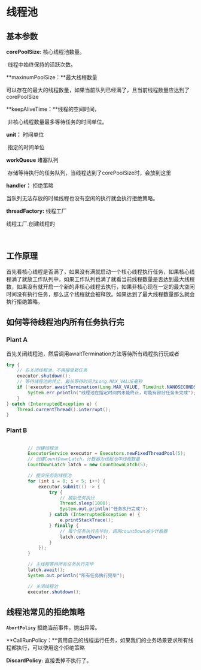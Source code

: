 # 线程池

## 基本参数

**corePoolSize:** 核心线程池数量。

​	线程中始终保持的活跃次数。

**maxinumPoolSize：**最大线程数量

​	可以存在的最大的线程数量，如果当前队列已经满了，且当前线程数量应达到了corePoolSize

**keepAliveTime：**线程的空间时间，

​	非核心线程数量最多等待任务的时间单位。

**unit：** 时间单位

​	指定的时间单位

**workQueue** 堵塞队列

​	存储等待执行的任务队列，当线程达到了corePoolSize时，会放到这里

**handler：** 拒绝策略

当队列无法存放的时候线程也没有空闲的执行就会执行拒绝策略。

**threadFactory:** 线程工厂

线程工厂.创建线程的

​	

## 工作原理

首先看核心线程是否满了，如果没有满就启动一个核心线程执行任务，如果核心线程满了就放工作队列中，如果工作队列也满了就看当前线程数量是否达到最大线程数，如果没有就开启一个新的非核心线程去执行，如果非核心现在一定的最大空闲时间没有执行任务，那么这个线程就会被释放。如果达到了最大线程数量那么就会执行拒绝策略。

## 如何等待线程池内所有任务执行完

### Plant A

首先关闭线程池，然后调用awaitTermination方法等待所有线程执行玩或者

```java
try {
    // 先关闭线程池，不再接受新任务
    executor.shutdown();
    // 等待线程池的终止，最长等待时间为Long.MAX_VALUE毫秒
    if (!executor.awaitTermination(Long.MAX_VALUE, TimeUnit.NANOSECONDS)) {
        System.err.println("线程池在指定时间内未能终止，可能有部分任务未完成");
    }
} catch (InterruptedException e) {
    Thread.currentThread().interrupt();
}
```

### Plant B

~~~java

 		// 创建线程池
        ExecutorService executor = Executors.newFixedThreadPool(5);
        // 创建CountDownLatch，计数器为线程池中线程数量
        CountDownLatch latch = new CountDownLatch(5);

        // 提交任务到线程池
        for (int i = 0; i < 5; i++) {
            executor.submit(() -> {
                try {
                    // 模拟任务执行
                    Thread.sleep(1000);
                    System.out.println("任务执行完成");
                } catch (InterruptedException e) {
                    e.printStackTrace();
                } finally {
                    // 每个任务执行完毕时，调用countDown减少计数器
                    latch.countDown();
                }
            });
        }

        // 主线程等待所有任务执行完毕
        latch.await();
        System.out.println("所有任务执行完毕");

        // 关闭线程池
        executor.shutdown();
~~~

## 线程池常见的拒绝策略

**`AbortPolicy`** 拒绝当前事件，抛出异常。

**CallRunPolicy：**调用自己的线程运行任务，如果我们的业务场景要求所有线程都执行，可以使用这个拒绝策略

**DiscardPolicy:** 直接丢掉不执行了。